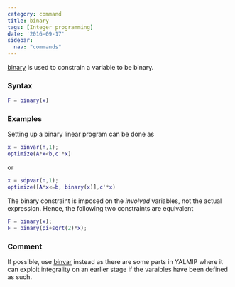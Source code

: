 ```yaml
---
category: command
title: binary
tags: [Integer programming]
date: '2016-09-17'
sidebar:
  nav: "commands"
---
```


[binary](/command/binary) is used to constrain a variable to be binary.

### Syntax

````matlab
F = binary(x)
````


### Examples

Setting up a binary linear program can be done as

````matlab
x = binvar(n,1);
optimize(A*x<b,c'*x)
````

or

````matlab
x = sdpvar(n,1);
optimize([A*x<=b, binary(x)],c'*x)
````

The binary constraint is imposed on the *involved* variables, not the actual expression. Hence, the following two constraints are equivalent

````matlab
F = binary(x);
F = binary(pi+sqrt(2)*x);
````

### Comment
If possible, use [binvar](/command/binvar) instead as there are some parts in YALMIP where it can exploit integrality on an earlier stage if the varaibles have been defined as such.
